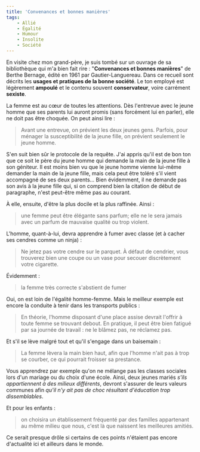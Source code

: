 ```yaml
---
title: 'Convenances et bonnes manières'
tags:
    - Allié
    - Égalité
    - Humour
    - Insolite
    - Société
---
```


En visite chez mon grand-père, je suis tombé sur un ouvrage de sa bibliothèque
qui m'a bien fait rire : "**Convenances et bonnes manières**" de Berthe Bernage,
édité en 1961 par Gautier-Languereau. Dans ce recueil sont décrits les **usages
et pratiques de la bonne société**. Le ton employé est légèrement **ampoulé** et
le contenu souvent **conservateur**, voire carrément **sexiste**.

La femme est au cœur de toutes les attentions. Dès l'entrevue avec le jeune
homme que ses parents lui auront promis (sans forcément lui en parler), elle ne
doit pas être choquée. On peut ainsi lire :

> Avant une entrevue, on prévient les deux jeunes gens. Parfois, pour ménager la
> susceptibilité de la jeune fille, on prévient seulement le jeune homme.

S'en suit bien sûr le protocole de la requête. J'ai appris qu'il est de bon ton
que ce soit le père du jeune homme qui demande la main de la jeune fille à son
géniteur. Il est moins bien vu que le jeune homme vienne lui-même demander la
main de la jeune fille, mais cela peut être toléré s'il vient accompagné de ses
deux parents… Bien évidemment, il ne demande pas son avis à la jeune fille qui,
si on comprend bien la citation de début de paragraphe, n'est peut-être même pas
au courant.

À elle, ensuite, d'être la plus docile et la plus raffinée. Ainsi :

> une femme peut être élégante sans parfum; elle ne le sera jamais avec un
> parfum de mauvaise qualité ou trop violent.

L'homme, quant-à-lui, devra apprendre à fumer avec classe (et à cacher ses
cendres comme un ninja) :

> Ne jetez pas votre cendre sur le parquet. À défaut de cendrier, vous trouverez
> bien une coupe ou un vase pour secouer discrètement votre cigarette.

Évidemment :

> la femme très correcte s'abstient de fumer

Oui, on est loin de l'égalité homme-femme. Mais le meilleur exemple est encore
la conduite à tenir dans les transports publics :

> En théorie, l'homme disposant d'une place assise devrait l'offrir à toute
> femme se trouvant debout. En pratique, il peut être bien fatigué par sa
> journée de travail : ne le blâmez pas, ne réclamez pas.

Et s'il se lève malgré tout et qu'il s'engage dans un baisemain :

> La femme lèvera la main bien haut, afin que l'homme n'ait pas à trop se
> courber, ce qui pourrait froisser sa prestance.

Vous apprendrez par exemple qu'on ne mélange pas les classes sociales lors d'un
mariage ou du choix d'une école. Ainsi, deux jeunes mariés _s'ils appartiennent
à des milieux différents_, devront s'assurer de leurs valeurs communes afin
_qu'il n'y ait pas de choc résultant d'éducation trop dissemblables_.

Et pour les enfants :

> on choisira un établissement fréquenté par des familles appartenant au même
> milieu que nous, c'est là que naissent les meilleures amitiés.

Ce serait presque drôle si certains de ces points n'étaient pas encore
d'actualité ici et ailleurs dans le monde.
